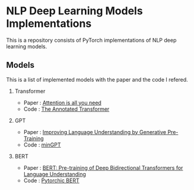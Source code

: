 # NLP Deep Learning Models Implementations

This is a repository consists of PyTorch implementations of NLP deep learning models.

## Models

This is a list of implemented models with the paper and the code I refered.

1. Transformer
    * Paper : [Attention is all you need](https://papers.nips.cc/paper/2017/file/3f5ee243547dee91fbd053c1c4a845aa-Paper.pdf)
    * Code : [The Annotated Transformer](https://nlp.seas.harvard.edu/2018/04/03/attention.html)

1. GPT
    * Paper : [Improving Language Understanding by Generative Pre-Training](https://cdn.openai.com/research-covers/language-unsupervised/language_understanding_paper.pdf)
    * Code : [minGPT](https://github.com/karpathy/minGPT)

1. BERT
    * Paper : [BERT: Pre-training of Deep Bidirectional Transformers for Language Understanding](https://arxiv.org/pdf/1810.04805)
    * Code : [Pytorchic BERT](https://github.com/dhlee347/pytorchic-bert)

